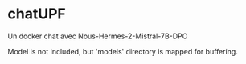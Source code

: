 # chatUPF
Un docker chat avec Nous-Hermes-2-Mistral-7B-DPO

Model is not included, but 'models' directory is mapped for buffering.
